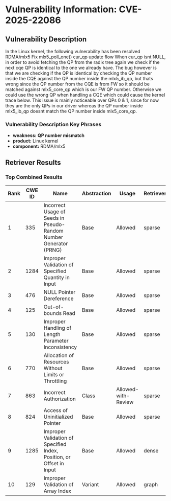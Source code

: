 # Vulnerability Information: CVE-2025-22086

## Vulnerability Description
In the Linux kernel, the following vulnerability has been resolved RDMA/mlx5 Fix mlx5_poll_one() cur_qp update flow When cur_qp isnt NULL, in order to avoid fetching the QP from the radix tree again we check if the next cqe QP is identical to the one we already have. The bug however is that we are checking if the QP is identical by checking the QP number inside the CQE against the QP number inside the mlx5_ib_qp, but thats wrong since the QP number from the CQE is from FW so it should be matched against mlx5_core_qp which is our FW QP number. Otherwise we could use the wrong QP when handling a CQE which could cause the kernel trace below. This issue is mainly noticeable over QPs 0 & 1, since for now they are the only QPs in our driver whereas the QP number inside mlx5_ib_qp doesnt match the QP number inside mlx5_core_qp.

### Vulnerability Description Key Phrases
- **weakness:** **QP number mismatch**
- **product:** Linux kernel
- **component:** RDMA/mlx5

## Retriever Results

### Top Combined Results

| Rank | CWE ID | Name | Abstraction | Usage  | Retrievers | Individual Scores |
|------|--------|------|-------------|-------|------------|-------------------|
| 1 | 335 | Incorrect Usage of Seeds in Pseudo-Random Number Generator (PRNG) | Base | Allowed | sparse | 0.704 |
| 2 | 1284 | Improper Validation of Specified Quantity in Input | Base | Allowed | sparse | 0.649 |
| 3 | 476 | NULL Pointer Dereference | Base | Allowed | sparse | 0.616 |
| 4 | 125 | Out-of-bounds Read | Base | Allowed | sparse | 0.610 |
| 5 | 130 | Improper Handling of Length Parameter Inconsistency | Base | Allowed | sparse | 0.601 |
| 6 | 770 | Allocation of Resources Without Limits or Throttling | Base | Allowed | sparse | 0.599 |
| 7 | 863 | Incorrect Authorization | Class | Allowed-with-Review | sparse | 0.599 |
| 8 | 824 | Access of Uninitialized Pointer | Base | Allowed | sparse | 0.593 |
| 9 | 1285 | Improper Validation of Specified Index, Position, or Offset in Input | Base | Allowed | dense | 0.531 |
| 10 | 129 | Improper Validation of Array Index | Variant | Allowed | graph | 0.002 |

